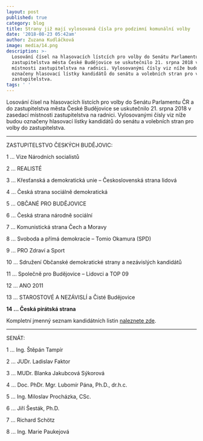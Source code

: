 ```yaml
---
layout: post
published: true
category: blog
title: Strany již mají vylosovaná čísla pro podzimní komunální volby
date: '2018-08-23 05:42am'
author: Zuzana Kudláčková
image: media/14.png
description: >-
  Losování čísel na hlasovacích lístcích pro volby do Senátu Parlamentu ČR a do
  zastupitelstva města České Budějovice se uskutečnilo 21. srpna 2018 v zasedací
  místnosti zastupitelstva na radnici. Vylosovanými čísly viz níže budou
  označeny hlasovací lístky kandidátů do senátu a volebních stran pro volby do
  zastupitelstva.
tags: ' '
---
```

Losování čísel na hlasovacích lístcích pro volby do Senátu Parlamentu ČR a do zastupitelstva města České Budějovice se uskutečnilo 21. srpna 2018 v zasedací místnosti zastupitelstva na radnici. Vylosovanými čísly viz níže budou označeny hlasovací lístky kandidátů do senátu a volebních stran pro volby do zastupitelstva.

<HR>

ZASTUPITELSTVO ČESKÝCH BUDĚJOVIC:

1  ... Vize Národních socialistů

2  ... REALISTÉ

3 ... Křesťanská a demokratická unie – Československá strana lidová

4 ... Česká strana sociálně demokratická

5 ... OBČANÉ PRO BUDĚJOVICE

6 ... Česká strana národně sociální

7 ... Komunistická strana Čech a Moravy

8 ... Svoboda a přímá demokracie – Tomio Okamura (SPD)

9 ... PRO Zdraví a Sport

10 ... Sdružení Občanské demokratické strany a nezávislých kandidátů

11 ... Společně pro Budějovice – Lidovci a TOP 09

12 ... ANO 2011

13 ... STAROSTOVÉ A NEZÁVISLÍ a Čisté Budějovice

**14 ... Česká pirátská strana**

Kompletní jmenný seznam kandidátních listin [naleznete zde](https://volby.cz/pls/kv2018/kv2211?xjazyk=CZ&xid=1&xv=12&xdz=3&xnumnuts=3101&xobec=544256).

<HR>

SENÁT:

1  ... Ing. Štěpán Tampír

2 ... JUDr. Ladislav Faktor

3  ... MUDr. Blanka Jakubcová Sýkorová

4 ... Doc. PhDr. Mgr. Lubomír Pána, Ph.D., dr.h.c.

5 ... Ing. Miloslav Procházka, CSc.

6 ... Jiří Šesták, Ph.D.

7 ... Richard Schötz

8 ... Ing. Marie Paukejová
